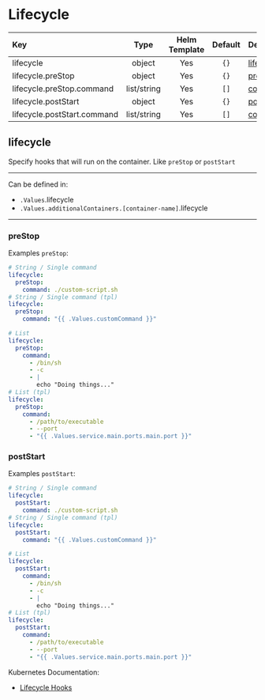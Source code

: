 # Lifecycle

| Key                         |    Type     | Helm Template | Default | Description                      |
| :-------------------------- | :---------: | :-----------: | :-----: | :------------------------------- |
| lifecycle                   |   object    |      Yes      |  `{}`   | [lifecycle](#lifecycle)          |
| lifecycle.preStop           |   object    |      Yes      |  `{}`   | [preStop](#prestop)              |
| lifecycle.preStop.command   | list/string |      Yes      |  `[]`   | [command](commands-args#command) |
| lifecycle.postStart         |   object    |      Yes      |  `{}`   | [postStart](#poststart)          |
| lifecycle.postStart.command | list/string |      Yes      |  `[]`   | [command](commands-args#command) |

## lifecycle

Specify hooks that will run on the container. Like `preStop` or `postStart`

---

Can be defined in:

- `.Values`.lifecycle
- `.Values.additionalContainers.[container-name]`.lifecycle

---

### preStop

Examples `preStop`:

```yaml
# String / Single command
lifecycle:
  preStop:
    command: ./custom-script.sh
# String / Single command (tpl)
lifecycle:
  preStop:
    command: "{{ .Values.customCommand }}"

# List
lifecycle:
  preStop:
    command:
      - /bin/sh
      - -c
      - |
        echo "Doing things..."
# List (tpl)
lifecycle:
  preStop:
    command:
      - /path/to/executable
      - --port
      - "{{ .Values.service.main.ports.main.port }}"
```

### postStart

Examples `postStart`:

```yaml
# String / Single command
lifecycle:
  postStart:
    command: ./custom-script.sh
# String / Single command (tpl)
lifecycle:
  postStart:
    command: "{{ .Values.customCommand }}"

# List
lifecycle:
  postStart:
    command:
      - /bin/sh
      - -c
      - |
        echo "Doing things..."
# List (tpl)
lifecycle:
  postStart:
    command:
      - /path/to/executable
      - --port
      - "{{ .Values.service.main.ports.main.port }}"
```

Kubernetes Documentation:

- [Lifecycle Hooks](https://kubernetes.io/docs/concepts/containers/container-lifecycle-hooks)
